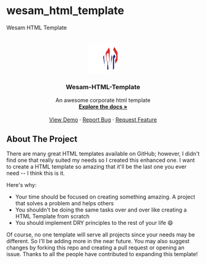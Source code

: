 # wesam_html_template
Wesam HTML Template

<!--
*** Thanks for checking out the Wesam-HTML-Template. If you have a suggestion
*** that would make this better, please fork the repo and create a pull request
*** or simply open an issue with the tag "enhancement".
*** Don't forget to give the project a star!
*** Thanks again! Now go create something AMAZING! :D
-->


<!-- PROJECT LOGO -->
<br />
<div align="center">
  <a href="https://github.com/walid-khalafi/wesam_html_template">
    <img src="images/logo.png" alt="Logo" width="80" height="80">
  </a>

  <h3 align="center">Wesam-HTML-Template</h3>

  <p align="center">
    An awesome corporate html template
    <br />
    <a href="https://github.com/walid-khalafi/wesam_html_template"><strong>Explore the docs »</strong></a>
    <br />
    <br />
    <a href="https://github.com/walid-khalafi/wesam_html_template">View Demo</a>
    ·
    <a href="https://github.com/walid-khalafi/wesam_html_template/issues">Report Bug</a>
    ·
    <a href="https://github.com/walid-khalafi/wesam_html_template/issues">Request Feature</a>
  </p>
</div>

<!-- ABOUT THE PROJECT -->
## About The Project

There are many great HTML templates available on GitHub; however, I didn't find one that really suited my needs so I created this enhanced one. I want to create a HTML template so amazing that it'll be the last one you ever need -- I think this is it.

Here's why:
* Your time should be focused on creating something amazing. A project that solves a problem and helps others
* You shouldn't be doing the same tasks over and over like creating a HTML Template from scratch
* You should implement DRY principles to the rest of your life :smile:

Of course, no one template will serve all projects since your needs may be different. So I'll be adding more in the near future. You may also suggest changes by forking this repo and creating a pull request or opening an issue. Thanks to all the people have contributed to expanding this template!



